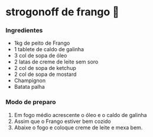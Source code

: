 # strogonoff de frango :chicken:

### Ingredientes 

* 1kg de peito de Frango
* 1 tablete de caldo de galinha
* 3 col de sopa de óleo
* 2 latas de creme de leite sem soro
* 2 col de sopa de ketchup
* 2 col de sopa de mostard
* Champignon
* Batata palha



### Modo de preparo

1. Em fogo médio acrescente o óleo e o caldo de galinha
2. Assim que o Frango estiver bem cozido
3. Abaixe o fogo e coloque creme de leite e mexa bem.

